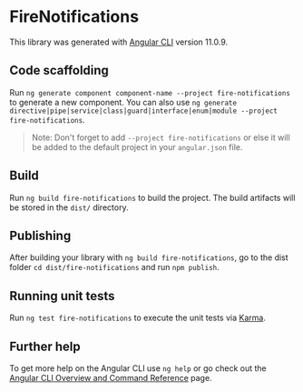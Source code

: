 # FireNotifications

This library was generated with [Angular CLI](https://github.com/angular/angular-cli) version 11.0.9.

## Code scaffolding

Run `ng generate component component-name --project fire-notifications` to generate a new component. You can also use `ng generate directive|pipe|service|class|guard|interface|enum|module --project fire-notifications`.
> Note: Don't forget to add `--project fire-notifications` or else it will be added to the default project in your `angular.json` file. 

## Build

Run `ng build fire-notifications` to build the project. The build artifacts will be stored in the `dist/` directory.

## Publishing

After building your library with `ng build fire-notifications`, go to the dist folder `cd dist/fire-notifications` and run `npm publish`.

## Running unit tests

Run `ng test fire-notifications` to execute the unit tests via [Karma](https://karma-runner.github.io).

## Further help

To get more help on the Angular CLI use `ng help` or go check out the [Angular CLI Overview and Command Reference](https://angular.io/cli) page.
